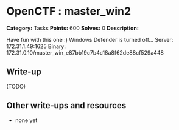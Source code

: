 # OpenCTF : master_win2

**Category:** Tasks
**Points:** 600
**Solves:** 0
**Description:**

Have fun with this one :) Windows Defender is turned off...
Server: 172.31.1.49:1625
Binary: 172.31.0.10/master_win_e87bb19c7b4c18a8f62de88cf529a448

## Write-up

(TODO)

## Other write-ups and resources

* none yet

